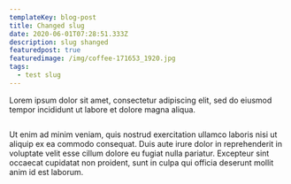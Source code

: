 ```yaml
---
templateKey: blog-post
title: Changed slug
date: 2020-06-01T07:28:51.333Z
description: slug shanged
featuredpost: true
featuredimage: /img/coffee-171653_1920.jpg
tags:
  - test slug
---
```

<!--StartFragment-->

Lorem ipsum dolor sit amet, consectetur adipiscing elit, sed do eiusmod tempor incididunt ut labore et dolore magna aliqua. 

<img src="https://source.unsplash.com/random/400x200" alt="" />

Ut enim ad minim veniam, quis nostrud exercitation ullamco laboris nisi ut aliquip ex ea commodo consequat. Duis aute irure dolor in reprehenderit in voluptate velit esse cillum dolore eu fugiat nulla pariatur. Excepteur sint occaecat cupidatat non proident, sunt in culpa qui officia deserunt mollit anim id est laborum.

<!--EndFragment-->